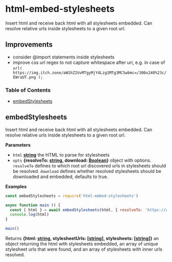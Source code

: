 # html-embed-stylesheets

Insert html and receive back html with all stylesheets embedded. Can resolve relative urls inside stylesheets to a given root url.

## Improvements
- consider @import statements inside stylesheets
- improve css url regex to not capture whitespace after uri, e.g. in case of `url( https://img.itch.zone/aW1hZ2UvMTgyMjY4Lzg1MTg3MC5wbmc=/300x240%23c/EWraUT.png );`

<!-- Generated by documentation.js. Update this documentation by updating the source code. -->

### Table of Contents

-   [embedStylesheets](#embedstylesheets)

## embedStylesheets

Insert html and receive back html with all stylesheets embedded. Can resolve relative urls inside stylesheets to a given root url.

**Parameters**

-   `html` **[string](https://developer.mozilla.org/docs/Web/JavaScript/Reference/Global_Objects/String)** the HTML to parse for stylesheets
-   `opts` **{resolveTo: [string](https://developer.mozilla.org/docs/Web/JavaScript/Reference/Global_Objects/String), download: [Boolean](https://developer.mozilla.org/docs/Web/JavaScript/Reference/Global_Objects/Boolean)}** object with options.
    `resolveTo` defines to which root url discovered urls in stylesheets should be resolved.
    `download` defines whether resolved stylesheets should be downloaded and embedded, defaults to true.

**Examples**

```javascript
const embedStylesheets = require('html-embed-stylesheets')

async function main () {
  const { html } = await embedStylesheets(html, { resolveTo: 'https://www.example.com' })
  console.log(html)
}

main()
```

Returns **{html: [string](https://developer.mozilla.org/docs/Web/JavaScript/Reference/Global_Objects/String), stylesheetUrls: \[[string](https://developer.mozilla.org/docs/Web/JavaScript/Reference/Global_Objects/String)], stylesheets: \[[string](https://developer.mozilla.org/docs/Web/JavaScript/Reference/Global_Objects/String)]}** an object returning the html with stylesheets embedded, an array of unique stylesheet urls that were found, and an array of stylesheets with inner urls resolved.
